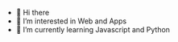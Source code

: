 - 👋 Hi there
- 👀 I’m interested in Web and Apps
- 🌱 I’m currently learning Javascript and Python
<!-- - 📫 How to reach me : -->
<!-- - 💞️ I’m looking to collaborate on ... -->


<!---
careysprjd/careysprjd is a ✨ special ✨ repository because its `README.md` (this file) appears on your GitHub profile.
You can click the Preview link to take a look at your changes.
--->
